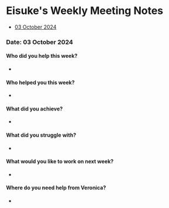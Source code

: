 # Eisuke's Weekly Meeting Notes

* [03 October 2024](#date-03-october-2024)

### Date: 03 October 2024

#### Who did you help this week?

*  

#### Who helped you this week?

* 

#### What did you achieve?

* 

#### What did you struggle with?

* 

#### What would you like to work on next week?

*  

#### Where do you need help from Veronica?

* 
